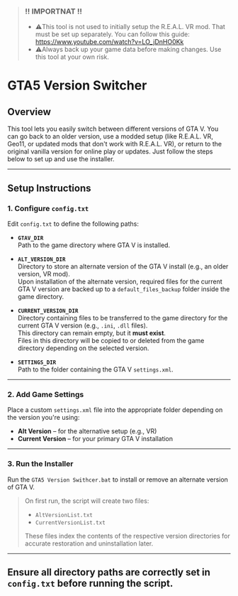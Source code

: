 >### !! IMPORTNAT !!
>- ⚠️This tool is not used to initially setup the R.E.A.L. VR mod. 
That must be set up separately. You can follow this guide: https://www.youtube.com/watch?v=LO_jDnHO0Kk
>- ⚠️Always back up your game data before making changes. Use this tool at your own risk.

# GTA5 Version Switcher

## Overview
This tool lets you easily switch between different versions of GTA V. You can go back to an older version, use a modded setup (like R.E.A.L. VR, Geo11, or updated mods that don't work with R.E.A.L. VR), or return to the original vanilla version for online play or updates. Just follow the steps below to set up and use the installer.

---

## Setup Instructions

### 1. Configure `config.txt`

Edit `config.txt` to define the following paths:

- **`GTAV_DIR`**  
  Path to the game directory where GTA V is installed.

- **`ALT_VERSION_DIR`**  
  Directory to store an alternate version of the GTA V install (e.g., an older version, VR mod).  
  Upon installation of the alternate version, required files for the current GTA V version are backed up to a `default_files_backup` folder inside the game directory.

- **`CURRENT_VERSION_DIR`**  
  Directory containing files to be transferred to the game directory for the current GTA V version (e.g., `.ini`, `.dll` files).  
  This directory can remain empty, but it **must exist**.  
  Files in this directory will be copied to or deleted from the game directory depending on the selected version.

- **`SETTINGS_DIR`**  
  Path to the folder containing the GTA V `settings.xml`.

---

### 2. Add Game Settings

Place a custom `settings.xml` file into the appropriate folder depending on the version you're using:

- **Alt Version** – for the alternative setup (e.g., VR)
- **Current Version** – for your primary GTA V installation

---

### 3. Run the Installer

Run the `GTA5 Version Swithcer.bat` to install or remove an alternate version of GTA V.

> On first run, the script will create two files:  
> - `AltVersionList.txt`  
> - `CurrentVersionList.txt`  
>
> These files index the contents of the respective version directories for accurate restoration and uninstallation later.

---

## Ensure all directory paths are correctly set in `config.txt` before running the script.

